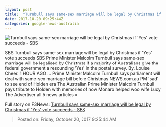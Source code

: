 ```yaml
---
layout: post
title:  "Turnbull says same-sex marriage will be legal by Christmas if 'Yes' vote succeeds - SBS"
date: 2017-10-20 09:25:44Z
categories: google-news-australia
---
```


![Turnbull says same-sex marriage will be legal by Christmas if 'Yes' vote succeeds - SBS](http://www.sbs.com.au/news/sites/sbs.com.au.news/files/turnbull_45.jpg)

SBS Turnbull says same-sex marriage will be legal by Christmas if 'Yes' vote succeeds SBS Prime Minister Malcolm Turnbull says same-sex marriage will be legalised by Christmas if a majority of Australians give the federal government a resounding 'Yes' in the postal survey. By. Louise Cheer. 1 HOUR AGO ... Prime Minister Malcolm Turnbull says parliament will deal with same-sex marriage bill before Christmas NEWS.com.au PM 'sad' to see end of Holden era The Australian Prime Minister Malcolm Turnbull pays tribute to Holden with memories of how Monaro helped woo wife Lucy The Advertiser all 5 news articles »


Full story on F3News: [Turnbull says same-sex marriage will be legal by Christmas if 'Yes' vote succeeds - SBS](http://www.f3nws.com/n/yMtGvE)

> Posted on: Friday, October 20, 2017 9:25:44 AM
